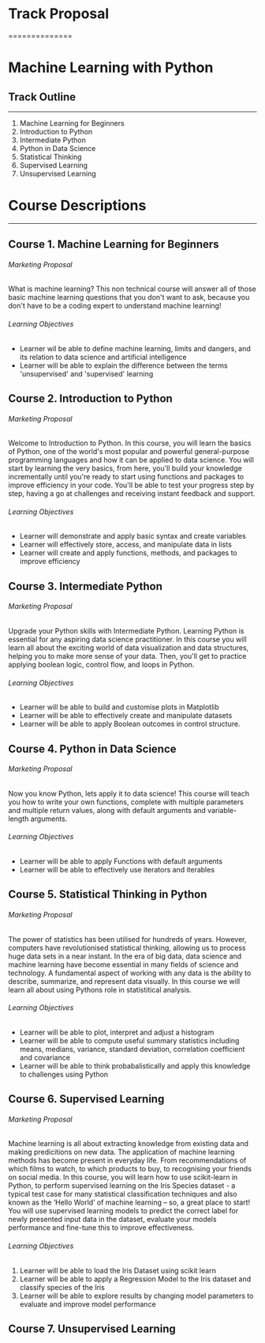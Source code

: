 
# Track Proposal
==============

# Machine Learning with Python


## Track Outline
-------------

1. Machine Learning for Beginners 
2. Introduction to Python 
3. Intermediate Python 
4. Python in Data Science
5. Statistical Thinking 
6. Supervised Learning 
7. Unsupervised Learning 

# Course Descriptions
-------------------

## Course 1. Machine Learning for Beginners

###### Marketing Proposal

What is machine learning? This non technical course will answer all of those basic machine learning questions that you don't want to ask, because you don't have to be a coding expert to understand machine learning! 

###### Learning Objectives

* Learner wil be able to define machine learning, limits and dangers, and its relation to data science and artificial intelligence
* Learner will be able to explain the difference between the terms 'unsupervised' and 'supervised' learning


## Course 2. Introduction to Python 

###### Marketing Proposal

Welcome to Introduction to Python. In this course, you will learn the basics of Python, one of the world's most popular and powerful general-purpose programming languages and how it can be applied to data science. You will start by learning the very basics, from here, you'll build your knowledge incrementally until you're ready to start using functions and packages to improve efficiency in your code. You'll be able to test your progress step by step, having a go at challenges and receiving instant feedback and support. 

###### Learning Objectives

* Learner will demonstrate and apply basic syntax and create variables
* Learner will effectively store, access, and manipulate data in lists
* Learner will create and apply functions, methods, and packages to improve efficiency 

## Course 3. Intermediate Python 

###### Marketing Proposal

Upgrade your Python skills with Intermediate Python. Learning Python is essential for any aspiring data science practitioner. In this course you will learn all about the exciting world of data visualization and data structures, helping you to make more sense of your data. Then, you'll get to practice applying boolean logic, control flow, and loops in Python.

###### Learning Objectives

* Learner will be able to build and customise plots in Matplotlib
* Learner will be able to effectively create and manipulate datasets
* Learner will be able to apply Boolean outcomes in control structure.

## Course 4. Python in Data Science 

###### Marketing Proposal

Now you know Python, lets apply it to data science! This course will teach you how to write your own functions, complete with multiple parameters and multiple return values, along with default arguments and variable-length arguments. 

###### Learning Objectives

* Learner will be able to apply Functions with default arguments
* Learner will be able to effectively use iterators and iterables

## Course 5. Statistical Thinking in Python

###### Marketing Proposal

The power of statistics has been utilised for hundreds of years. However, computers have revolutionised statistical thinking, allowing us to process huge data sets in a near instant. In the era of big data, data science and machine learning have become essential in many fields of science and technology. A fundamental aspect of working with any data is the ability to describe, summarize, and represent data visually. In this course we will learn all about using Pythons role in statistitical  analysis. 


###### Learning Objectives

* Learner will be able to  plot, interpret and adjust a histogram
* Learner will be able to compute useful summary statistics including means, medians, variance, standard deviation, correlation coefficient and covariance
* Learner will be able to think probabalistically and apply this knowledge to challenges using Python

## Course 6. Supervised Learning

###### Marketing Proposal


Machine learning is all about extracting knowledge from existing data and making predicitions on new data. The application of machine learning methods has become present in everyday life. From recommendations of which films to watch, to which products to buy, to recognising your friends on social media. In this course, you will learn how to use scikit-learn in Python, to perform supervised learning on the Iris Species dataset - a typical test case for many statistical classification techniques and also known as the ‘Hello World’ of machine learning – so, a great place to start! You will use supervised learning models to predict the correct label for newly presented input data in the dataset, evaluate your models performance and fine-tune this to improve effectiveness. 

###### Learning Objectives

1.	Learner will be able to load the Iris Dataset using scikit learn
2.	Learner will be able to apply a Regression Model to the Iris dataset and classify species of the Iris
3.	Learner will be able to explore results by changing model parameters to evaluate and improve model performance


## Course 7. Unsupervised Learning


